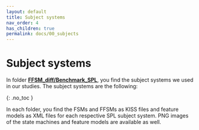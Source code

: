 ```yaml
---
layout: default
title: Subject systems
nav_order: 4
has_children: true
permalink: docs/00_subjects
---
```


# Subject systems

In folder **[FFSM_diff/Benchmark_SPL](https://github.com/damascenodiego/learningFFSM/tree/master/FFSM_diff/Benchmark_SPL)**, you find the subject systems we used in our studies.
The subject systems are the following:

{: .no_toc }

In each folder, you find the FSMs and FFSMs as KISS files and feature models as XML files for each respective SPL subject system. 
PNG images of the state machines and feature models are available as well.
